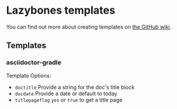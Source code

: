 # Lazybones templates

You can find out more about creating templates on [the GitHub wiki][1].

[1]: https://github.com/pledbrook/lazybones/wiki/Template-developers-guide


## Templates

### asciidoctor-gradle

Template Options:

* `doctitle`      Provide a string for the doc's title block
* `docdate`       Provide a date or default to today
* `titlepageflag` `yes` or `true` to get a title page

